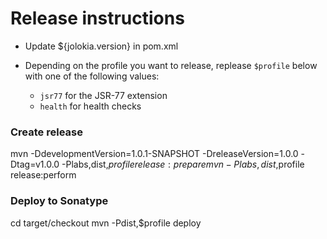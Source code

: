 # Release instructions

* Update ${jolokia.version} in pom.xml

* Depending on the profile you want to release, replease `$profile` below with one of the following values:

  - `jsr77` for the JSR-77 extension
  - `health` for health checks

### Create release

   mvn -DdevelopmentVersion=1.0.1-SNAPSHOT -DreleaseVersion=1.0.0 -Dtag=v1.0.0 -Plabs,dist,$profile release:prepare
   mvn -Plabs,dist,$profile release:perform


### Deploy to Sonatype

   cd target/checkout
   mvn -Pdist,$profile deploy

